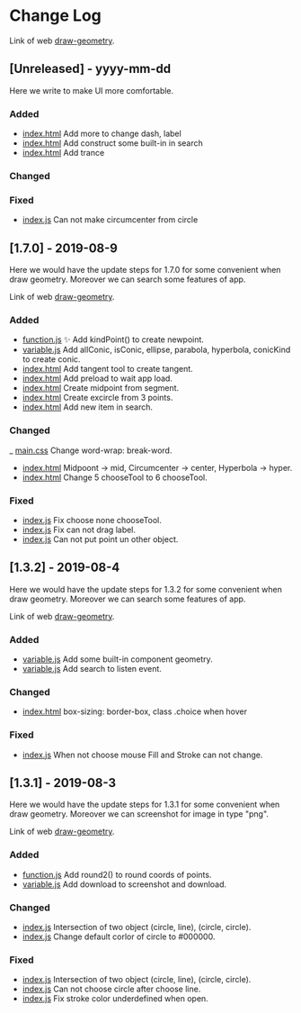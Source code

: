 # Change Log

Link of web [draw-geometry](https://congviec18120062.github.io/Draw-Geometry/).

## [Unreleased] - yyyy-mm-dd

Here we write to make UI more comfortable.

### Added

- [index.html](https://github.com/congviec18120062/Draw-Geometry/blob/master/index.html)
  Add more to change dash, label
- [index.html](https://github.com/congviec18120062/Draw-Geometry/blob/master/index.html)
  Add construct some built-in in search
- [index.html](https://github.com/congviec18120062/Draw-Geometry/blob/master/index.html)
  Add trance 

### Changed

### Fixed

- [index.js](https://github.com/congviec18120062/Draw-Geometry/blob/master/js/index.js)
  Can not make circumcenter from circle

## [1.7.0] - 2019-08-9

Here we would have the update steps for 1.7.0 for some convenient when draw geometry.
Moreover we can search some features of app.

Link of web [draw-geometry](https://congviec18120062.github.io/Draw-Geometry/).

### Added

- [function.js](https://github.com/congviec18120062/Draw-Geometry/blob/master/js/function.js)
  :sparkles: Add kindPoint() to create newpoint.
- [variable.js](https://github.com/congviec18120062/Draw-Geometry/blob/master/js/variable.js)
  Add allConic, isConic, ellipse, parabola, hyperbola, conicKind to create conic.
- [index.html](https://github.com/congviec18120062/Draw-Geometry/blob/master/index.html)
  Add tangent tool to create tangent.
- [index.html](https://github.com/congviec18120062/Draw-Geometry/blob/master/index.html)
  Add preload to wait app load.
- [index.html](https://github.com/congviec18120062/Draw-Geometry/blob/master/index.html)
  Create midpoint from segment.
- [index.html](https://github.com/congviec18120062/Draw-Geometry/blob/master/index.html)
  Create excircle from 3 points.
- [index.html](https://github.com/congviec18120062/Draw-Geometry/blob/master/index.html)
  Add new item in search.

### Changed

_ [main.css](https://github.com/congviec18120062/Draw-Geometry/blob/master/css/main.css)
  Change word-wrap: break-word.
- [index.html](https://github.com/congviec18120062/Draw-Geometry/blob/master/index.html)
  Midpoont -> mid, Circumcenter -> center, Hyperbola -> hyper.
- [index.html](https://github.com/congviec18120062/Draw-Geometry/blob/master/index.html)
  Change 5 chooseTool to 6 chooseTool.

### Fixed

- [index.js](https://github.com/congviec18120062/Draw-Geometry/blob/master/js/index.js)
  Fix choose none chooseTool.
- [index.js](https://github.com/congviec18120062/Draw-Geometry/blob/master/js/index.js)
  Fix can not drag label.
- [index.js](https://github.com/congviec18120062/Draw-Geometry/blob/master/js/index.js)
  Can not put point un other object.

## [1.3.2] - 2019-08-4

Here we would have the update steps for 1.3.2 for some convenient when draw geometry.
Moreover we can search some features of app.

Link of web [draw-geometry](https://congviec18120062.github.io/Draw-Geometry/).

### Added

- [variable.js](https://github.com/congviec18120062/Draw-Geometry/blob/master/js/variable.js)
  Add some built-in component geometry.
- [variable.js](https://github.com/congviec18120062/Draw-Geometry/blob/master/js/variable.js)
  Add search to listen event.

### Changed

- [index.html](https://github.com/congviec18120062/Draw-Geometry/blob/master/index.html)
  box-sizing: border-box, class .choice when hover

### Fixed

- [index.js](https://github.com/congviec18120062/Draw-Geometry/blob/master/js/index.js)
  When not choose mouse Fill and Stroke can not change.

## [1.3.1] - 2019-08-3

Here we would have the update steps for 1.3.1 for some convenient when draw geometry.
Moreover we can screenshot for image in type "png".

Link of web [draw-geometry](https://congviec18120062.github.io/Draw-Geometry/).

### Added

- [function.js](https://github.com/congviec18120062/Draw-Geometry/blob/master/js/function.js)
  Add round2() to round coords of points.
- [variable.js](https://github.com/congviec18120062/Draw-Geometry/blob/master/js/variable.js)
  Add download to screenshot and download.

### Changed

- [index.js](https://github.com/congviec18120062/Draw-Geometry/blob/master/js/index.js)
  Intersection of two object (circle, line), (circle, circle).
- [index.js](https://github.com/congviec18120062/Draw-Geometry/blob/master/js/index.js)
  Change default corlor of circle to #000000.

### Fixed

- [index.js](https://github.com/congviec18120062/Draw-Geometry/blob/master/js/index.js)
  Intersection of two object (circle, line), (circle, circle).
- [index.js](https://github.com/congviec18120062/Draw-Geometry/blob/master/js/index.js)
  Can not choose circle after choose line.
- [index.js](https://github.com/congviec18120062/Draw-Geometry/blob/master/js/index.js)
  Fix stroke color underdefined when open.
